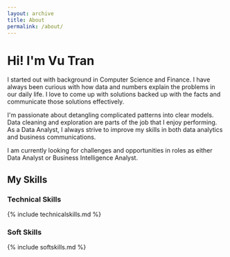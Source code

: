 ```yaml
---
layout: archive
title: About
permalink: /about/
---
```


# Hi! I'm Vu Tran
I started out with background in Computer Science and Finance. I have always been curious with how data and numbers explain the problems in our daily life. I love to come up with solutions backed up with the facts and communicate those solutions effectively.

I'm passionate about detangling complicated patterns into clear models. Data cleaning and exploration are parts of the job that I enjoy performing. As a Data Analyst, I always strive to improve my skills in both data analytics and business communications.

I am currently looking for challenges and opportunities in roles as either Data Analyst or Business Intelligence Analyst.

## My Skills
### Technical Skills

{% include technicalskills.md %}

### Soft Skills

{% include softskills.md %}
